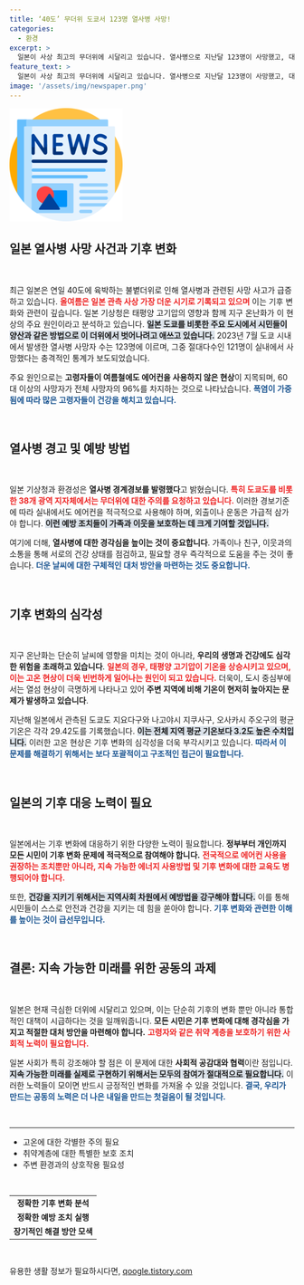 ```yaml
---
title: ‘40도’ 무더위 도쿄서 123명 열사병 사망!
categories:
  - 환경
excerpt: >
  일본이 사상 최고의 무더위에 시달리고 있습니다. 열사병으로 지난달 123명이 사망했고, 대부분이 고령자입니다. 기온 상승의 원인은 지구 온난화와 열섬 현상으로, 기상청은 경계경보를 발령했습니다. 건강을 지키기 위한 주의가 필요합니다!
feature_text: >
  일본이 사상 최고의 무더위에 시달리고 있습니다. 열사병으로 지난달 123명이 사망했고, 대부분이 고령자입니다. 기온 상승의 원인은 지구 온난화와 열섬 현상으로, 기상청은 경계경보를 발령했습니다. 건강을 지키기 위한 주의가 필요합니다!
image: '/assets/img/newspaper.png'
---
```


<p><img src="/assets/img/newspaper.png" alt="kimp 속보" /></p>

<h2 data-ke-size="size26">일본 열사병 사망 사건과 기후 변화</h2>

<p data-ke-size="size16">&nbsp;</p>

<p>최근 일본은 연일 40도에 육박하는 불볕더위로 인해 열사병과 관련된 사망 사고가 급증하고 있습니다. <b><span style="color: #ee2323;">올여름은 일본 관측 사상 가장 더운 시기로 기록되고 있으며</span></b> 이는 기후 변화와 관련이 깊습니다. 일본 기상청은 태평양 고기압의 영향과 함께 지구 온난화가 이 현상의 주요 원인이라고 분석하고 있습니다. <b><span style="background-color: #21538527;">일본 도쿄를 비롯한 주요 도시에서 시민들이 양산과 같은 방법으로 이 더위에서 벗어나려고 애쓰고 있습니다.</span></b> 2023년 7월 도쿄 시내에서 발생한 열사병 사망자 수는 123명에 이르며, 그중 절대다수인 121명이 실내에서 사망했다는 충격적인 통계가 보도되었습니다. </p>

<p>주요 원인으로는 <b>고령자들이 여름철에도 에어컨을 사용하지 않은 현상</b>이 지목되며, 60대 이상의 사망자가 전체 사망자의 96%를 차지하는 것으로 나타났습니다. <b><span style="color: #1a5490;">폭염이 가중됨에 따라 많은 고령자들이 건강을 해치고 있습니다.</span></b> </p>

<p data-ke-size="size16">&nbsp;</p>

<h2 data-ke-size="size26">열사병 경고 및 예방 방법</h2>

<p data-ke-size="size16">&nbsp;</p> 

<p>일본 기상청과 환경성은 <b>열사병 경계경보를 발령했다</b>고 밝혔습니다. <b><span style="color: #ee2323;">특히 도쿄도를 비롯한 38개 광역 지자체에서는 무더위에 대한 주의를 요청하고 있습니다.</span></b> 이러한 경보기준에 따라 실내에서도 에어컨을 적극적으로 사용해야 하며, 외출이나 운동은 가급적 삼가야 합니다. <b><span style="background-color: #21538527;">이런 예방 조치들이 가족과 이웃을 보호하는 데 크게 기여할 것입니다.</span></b> </p>

<p>여기에 더해, <b>열사병에 대한 경각심을 높이는 것이 중요합니다</b>. 가족이나 친구, 이웃과의 소통을 통해 서로의 건강 상태를 점검하고, 필요할 경우 즉각적으로 도움을 주는 것이 좋습니다. <b><span style="color: #1a5490;">더운 날씨에 대한 구체적인 대처 방안을 마련하는 것도 중요합니다.</span></b> </p>

<p data-ke-size="size16">&nbsp;</p>

<h2 data-ke-size="size26">기후 변화의 심각성</h2>

<p data-ke-size="size16">&nbsp;</p>

<p>지구 온난화는 단순히 날씨에 영향을 미치는 것이 아니라, <b>우리의 생명과 건강에도 심각한 위험을 초래하고 있습니다</b>. <b><span style="color: #ee2323;">일본의 경우, 태평양 고기압이 기온을 상승시키고 있으며, 이는 고온 현상이 더욱 빈번하게 일어나는 원인이 되고 있습니다.</span></b>  더욱이, 도시 중심부에서는 열섬 현상이 극명하게 나타나고 있어 <b>주변 지역에 비해 기온이 현저히 높아지는 문제가 발생하고 있습니다</b>. </p>

<p>지난해 일본에서 관측된 도쿄도 지요다구와 나고야시 지쿠사구, 오사카시 주오구의 평균 기온은 각각 29.42도를 기록했습니다. <b><span style="background-color: #21538527;">이는 전체 지역 평균 기온보다 3.2도 높은 수치입니다.</span></b> 이러한 고온 현상은 기후 변화의 심각성을 더욱 부각시키고 있습니다. <b><span style="color: #1a5490;">따라서 이 문제를 해결하기 위해서는 보다 포괄적이고 구조적인 접근이 필요합니다.</span></b> </p>

<p data-ke-size="size16">&nbsp;</p>

<h2 data-ke-size="size26">일본의 기후 대응 노력이 필요</h2>

<p data-ke-size="size16">&nbsp;</p>

<p>일본에서는 기후 변화에 대응하기 위한 다양한 노력이 필요합니다. <b>정부부터 개인까지 모든 시민이 기후 변화 문제에 적극적으로 참여해야 합니다.</b> <b><span style="color: #ee2323;">전국적으로 에어컨 사용을 권장하는 조치뿐만 아니라, 지속 가능한 에너지 사용방법 및 기후 변화에 대한 교육도 병행되어야 합니다.</span></b> </p>

<p>또한, <b><span style="background-color: #21538527;">건강을 지키기 위해서는 지역사회 차원에서 예방법을 강구해야 합니다.</span></b> 이를 통해 시민들이 스스로 안전과 건강을 지키는 데 힘을 쏟아야 합니다. <b><span style="color: #1a5490;">기후 변화와 관련한 이해를 높이는 것이 급선무입니다.</span></b> </p>

<p data-ke-size="size16">&nbsp;</p>

<h2 data-ke-size="size26">결론: 지속 가능한 미래를 위한 공동의 과제</h2>

<p data-ke-size="size16">&nbsp;</p>

<p>일본은 현재 극심한 더위에 시달리고 있으며, 이는 단순히 기후의 변화 뿐만 아니라 통합적인 대책이 시급하다는 것을 일깨워줍니다. <b>모든 시민은 기후 변화에 대해 경각심을 가지고 적절한 대처 방안을 마련해야 합니다.</b> <b><span style="color: #ee2323;">고령자와 같은 취약 계층을 보호하기 위한 사회적 노력이 필요합니다.</span></b> </p>

<p>일본 사회가 특히 강조해야 할 점은 이 문제에 대한 <b>사회적 공감대와 협력</b>이란 점입니다. <b><span style="background-color: #21538527;">지속 가능한 미래를 실제로 구현하기 위해서는 모두의 참여가 절대적으로 필요합니다.</span></b> 이러한 노력들이 모이면 반드시 긍정적인 변화를 가져올 수 있을 것입니다. <b><span style="color: #1a5490;">결국, 우리가 만드는 공동의 노력은 더 나은 내일을 만드는 첫걸음이 될 것입니다.</span></b> </p>

<p data-ke-size="size16">&nbsp;</p> 

<hr /> 

<ul> 
 <li>고온에 대한 각별한 주의 필요</li> 
 <li>취약계층에 대한 특별한 보호 조치</li> 
 <li>주변 환경과의 상호작용 필요성</li> 
</ul> 

<p data-ke-size="size16">&nbsp;</p> 

<table> 
 <tr> 
  <td style="text-align: center; height: 17px;"><b>정확한 기후 변화 분석</b></td> 
 </tr> 
 <tr> 
  <td style="text-align: center; height: 17px;"><b>정확한 예방 조치 실행</b></td> 
 </tr> 
 <tr> 
  <td style="text-align: center; height: 17px;"><b>장기적인 해결 방안 모색</b></td> 
 </tr> 
</table> 

<p data-ke-size="size16">&nbsp;</p> 
유용한 생활 정보가 필요하시다면, <a href="https://qoogle.tistory.com" rel="dofollow">qoogle.tistory.com</a>


